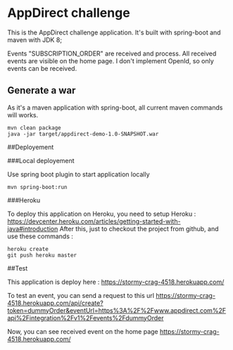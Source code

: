 # AppDirect challenge

This is the AppDirect challenge application.
It's built with spring-boot and maven with JDK 8;

Events "SUBSCRIPTION_ORDER" are received and process. All received events are visible on the home page.
I don't implement OpenId, so only events can be received.

## Generate a war

As it's a maven application with spring-boot, all current maven commands will works.
    
    mvn clean package
    java -jar target/appdirect-demo-1.0-SNAPSHOT.war

##Deployement

###Local deployement

Use spring boot plugin to start application locally

    mvn spring-boot:run

###Heroku

To deploy this application on Heroku, you need to setup Heroku : https://devcenter.heroku.com/articles/getting-started-with-java#introduction
After this, just to checkout the project from github, and use these commands :

    heroku create
    git push heroku master

##Test

This application is deploy here :
    https://stormy-crag-4518.herokuapp.com/

To test an event, you can send a request to this url
    https://stormy-crag-4518.herokuapp.com/api/create?token=dummyOrder&eventUrl=https%3A%2F%2Fwww.appdirect.com%2Fapi%2Fintegration%2Fv1%2Fevents%2FdummyOrder

Now, you can see received event on the home page
    https://stormy-crag-4518.herokuapp.com/
